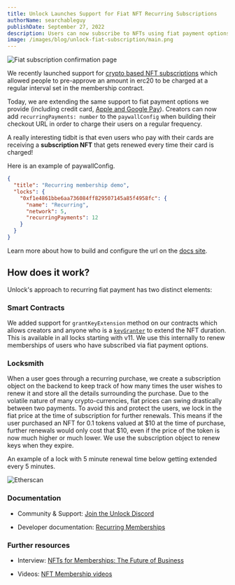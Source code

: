 ```yaml
---
title: Unlock Launches Support for Fiat NFT Recurring Subscriptions
authorName: searchableguy
publishDate: September 27, 2022
description: Users can now subscribe to NFTs using fiat payment options such as credit cards.
image: /images/blog/unlock-fiat-subscription/main.png
---
```


![Fiat subscription confirmation page](/images/blog/unlock-fiat-subscription/main.png)

We recently launched support for [crypto based NFT subscriptions](./recurring-subscription-nft) which allowed people to pre-approve an amount in erc20 to be charged at a regular interval set in the membership contract.

Today, we are extending the same support to fiat payment options we provide (including credit card, [Apple and Google Pay](/blog/support-for-google-and-apple-pay)). Creators can now add `recurringPayments: number` to the `paywallConfig` when building their checkout URL in order to charge their users on a regular frequency.

A really interesting tidbit is that even users who pay with their cards are receiving a **subscription NFT** that gets renewed every time their card is charged!

Here is an example of paywallConfig.

```json
{
  "title": "Recurring membership demo",
  "locks": {
    "0xf1e4861bbe6aa736084ff829507145a85f4958fc": {
      "name": "Recurring",
      "network": 5,
      "recurringPayments": 12
    }
  }
}
```

Learn more about how to build and configure the url on the [docs site](https://docs.unlock-protocol.com/tools/checkout/configuration/#building-your-url).

## How does it work?

Unlock's approach to recurring fiat payment has two distinct elements:

### Smart Contracts

We added support for `grantKeyExtension` method on our contracts which allows creators and anyone who is a [`keyGranter`](https://docs.unlock-protocol.com/core-protocol/public-lock/access-control#keygranter) to extend the NFT duration.
This is available in all locks starting with v11. We use this internally to renew memberships of users who have subscribed via fiat payment options.

### Locksmith

When a user goes through a recurring purchase, we create a subscription object on the backend to keep track of how many times the user wishes to renew it and store all the details surrounding the purchase. Due to the volatile nature of many crypto-currencies, fiat prices can swing drastically between two payments. To avoid this and protect the users, we lock in the fiat price at the time of subscription for further renewals. This means if the user purchased an NFT for 0.1 tokens valued at $10 at the time of purchase, further renewals would only cost that $10, even if the price of the token is now much higher or much lower. We use the subscription object to renew keys when they expire.

An example of a lock with 5 minute renewal time below getting extended every 5 minutes.

![Etherscan](/images/blog/unlock-fiat-subscription/etherscan.png)

### Documentation

- Community & Support: [Join the Unlock Discord](https://discord.unlock-protocol.com/)

- Developer documentation: [Recurring Memberships](https://docs.unlock-protocol.com/unlock/creators/recurring-memberships)

### Further resources

- Interview: [NFTs for Memberships: The Future of Business](https://www.socialmediaexaminer.com/using-nfts-for-memberships-the-future-of-business/)

- Videos: [NFT Membership videos](https://www.youtube.com/channel/UCFpwtvsk_naOwR_w-vKXw-Q)
